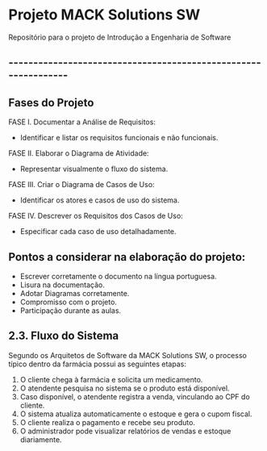 # Projeto MACK Solutions SW
Repositório para o projeto de Introdução a Engenharia de Software
## ---------------------------------------------------------------

## Fases do Projeto
FASE I. Documentar a Análise de Requisitos: 
  - Identificar e listar os requisitos funcionais e não funcionais.
    
FASE II. Elaborar o Diagrama de Atividade: 
  - Representar visualmente o fluxo do sistema.
    
FASE III. Criar o Diagrama de Casos de Uso: 
  - Identificar os atores e casos de uso do sistema.
    
FASE IV. Descrever os Requisitos dos Casos de Uso: 
  - Especificar cada caso de uso detalhadamente.
    
## Pontos a considerar na elaboração do projeto: 
  - Escrever corretamente o documento na língua portuguesa. 
  - Lisura na documentação. 
  - Adotar Diagramas corretamente. 
  - Compromisso com o projeto. 
  - Participação durante as aulas.

## 2.3. Fluxo do Sistema 
Segundo os Arquitetos de Software da MACK Solutions SW, o processo típico 
dentro da farmácia possui as seguintes etapas: 

1. O cliente chega à farmácia e solicita um medicamento. 
2. O atendente pesquisa no sistema se o produto está disponível. 
3. Caso disponível, o atendente registra a venda, vinculando ao CPF do 
cliente. 
4. O sistema atualiza automaticamente o estoque e gera o cupom fiscal. 
5. O cliente realiza o pagamento e recebe seu produto. 
6. O administrador pode visualizar relatórios de vendas e estoque 
diariamente.
